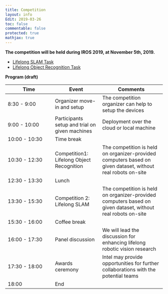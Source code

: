 ```yaml
---
title: Competition
layout: info
Edit: 2019-03-26
toc: false
commentable: false
protected: true
mathjax: true
---
```


**The competition will be held during IROS 2019, at November 5th, 2019.**

- [Lifelong SLAM Task](https://lifelong-robotic-vision.github.io/Lifelong-SLAM-Task.html)
- [Lifelong Object Recognition Task](https://lifelong-robotic-vision.github.io/Lifelong-Object-Recognition-Task.html)

**Program (draft)**

<style>
table th:first-of-type {
    width: 30%;
}

table th:nth-of-type(2) {
    width: 30%;
}
</style>

| Time | Event | Comments |
|----- | ------ | ----- |
| 8:30 - 9:00 | Organizer move-in and setup | The competition organizer can help to setup the devices |
| 9:00 - 10:00 | Participants setup and trial on given machines | Deployment over the cloud or local machine |
| 10:00 - 10:30 | Time break |  |
| 10:30 - 12:30 | Competition1: Lifelong Object Recognition | The competition is held on organizer-provided computers based on given dataset, without real robots on-site |
| 12:30 - 13:30 | Lunch |  |
| 13:30 - 15:30 | Competition 2: Lifelong SLAM | The competition is held on organizer-provided computers based on given dataset, without real robots on-site |
| 15:30 - 16:00 | Coffee break | |
| 16:00 - 17:30 | Panel discussion | We will lead the discussion for enhancing lifelong robotic vision research |
| 17:30 - 18:00 | Awards ceremony | Intel may provide opportunities for further collaborations with the potential teams |
| 18:00 | End |  |



